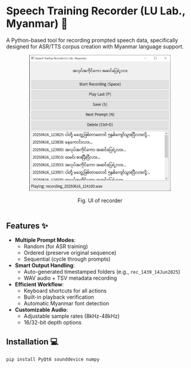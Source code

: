 # Speech Training Recorder (LU Lab., Myanmar) 🎤

A Python-based tool for recording prompted speech data, specifically designed for ASR/TTS corpus creation with Myanmar language support.  

<p align="center">
<img src="https://github.com/ye-kyaw-thu/LU_Lab_Intern3_2025/blob/main/tools/recorder/recorder_UI.png" alt="UI" width="380"/>  
</p>  
<div align="center">
  Fig. UI of recorder  
</div> 

<br />  

## Features ✨

- **Multiple Prompt Modes**: 
  - Random (for ASR training)
  - Ordered (preserve original sequence)
  - Sequential (cycle through prompts)
- **Smart Output Handling**:
  - Auto-generated timestamped folders (e.g., `rec_1439_14Jun2025`)
  - WAV audio + TSV metadata recording
- **Efficient Workflow**:
  - Keyboard shortcuts for all actions
  - Built-in playback verification
  - Automatic Myanmar font detection
- **Customizable Audio**:
  - Adjustable sample rates (8kHz-48kHz)
  - 16/32-bit depth options

## Installation 💻

```bash
pip install PyQt6 sounddevice numpy
